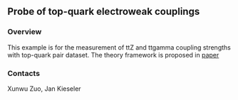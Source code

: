 ## Probe of top-quark electroweak couplings

### Overview
This example is for the measurement of ttZ and ttgamma coupling strengths with top-quark pair dataset.
The theory framework is proposed in [paper](https://arxiv.org/abs/1503.01325)

### Contacts
Xunwu Zuo, Jan Kieseler
